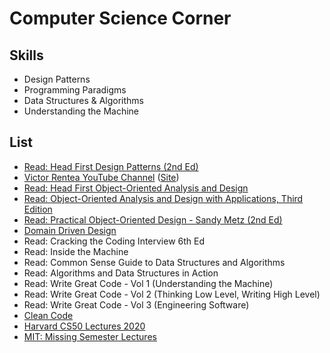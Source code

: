 # Computer Science Corner

## Skills
- Design Patterns
- Programming Paradigms
- Data Structures & Algorithms
- Understanding the Machine

## List
- [Read: Head First Design Patterns (2nd Ed)](https://learning.oreilly.com/library/view/head-first-design/9781492077992/)
- [Victor Rentea YouTube Channel](https://www.youtube.com/playlist?list=PLggcOULvfLL_MfFS_O0MKQ5W_6oWWbIw5) ([Site](http://victorrentea.ro/))
- [Read: Head First Object-Oriented Analysis and Design](https://learning.oreilly.com/library/view/head-first-object-oriented/0596008678/)
- [Read: Object-Oriented Analysis and Design with Applications, Third Edition](https://learning.oreilly.com/library/view/object-oriented-analysis-and/9780201895513/)
- [Read: Practical Object-Oriented Design - Sandy Metz (2nd Ed)](https://learning.oreilly.com/library/view/practical-object-oriented-design/9780134445588/)
- [Domain Driven Design](https://www.youtube.com/watch?v=pMuiVlnGqjk)
- Read: Cracking the Coding Interview 6th Ed
- Read: Inside the Machine
- Read: Common Sense Guide to Data Structures and Algorithms
- Read: Algorithms and Data Structures in Action
- Read: Write Great Code - Vol 1 (Understanding the Machine)
- Read: Write Great Code - Vol 2 (Thinking Low Level, Writing High Level)
- Read: Write Great Code - Vol 3 (Engineering Software)
- [Clean Code](https://learning.oreilly.com/videos/clean-code/9780134661742/)
- [Harvard CS50 Lectures 2020](https://www.youtube.com/playlist?list=PLhQjrBD2T382AvyLN85USYYc2IapRptWI)
- [MIT: Missing Semester Lectures](https://missing.csail.mit.edu/2020/)
